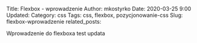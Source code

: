 Title: Flexbox - wprowadzenie
Author: mkostyrko
Date: 2020-03-25 9:00
Updated: 
Category: css
Tags: css, flexbox, pozycjonowanie-css
Slug: flexbox-wprowadzenie
related_posts: 

Wprowadzenie do flexboxa
test updata